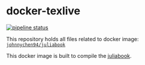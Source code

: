 # docker-texlive

[![pipeline status](https://gitlab.lflab.cn/latex/docker/juliabook/badges/master/pipeline.svg)](https://gitlab.lflab.cn/latex/docker/juliabook/commits/master)

This repository holds all files related to docker image: [`johnnychen94/juliabook`](https://cloud.docker.com/repository/registry-1.docker.io/johnnychen94/juliabook)

This docker image is built to compile the [juliabook](https://github.com/sisl/tufte_algorithms_book).
